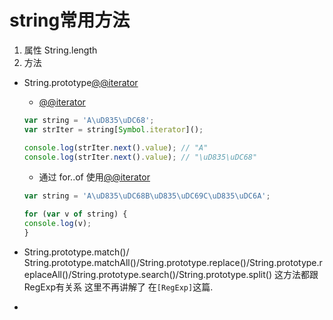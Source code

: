 # string常用方法
1. 属性
String.length
2. 方法
* String.prototype[@@iterator]()
    * [@@iterator]()
    ```js
    var string = 'A\uD835\uDC68';
    var strIter = string[Symbol.iterator]();

    console.log(strIter.next().value); // "A"
    console.log(strIter.next().value); // "\uD835\uDC68"
    ```
    * 通过 for..of 使用[@@iterator]()
    ```js
    var string = 'A\uD835\uDC68B\uD835\uDC69C\uD835\uDC6A';

    for (var v of string) {
    console.log(v);
    }
    ```
* String.prototype.match()/ String.prototype.matchAll()/String.prototype.replace()/String.prototype.replaceAll()/String.prototype.search()/String.prototype.split()
    这方法都跟RegExp有关系 这里不再讲解了 在`[RegExp]`这篇.

* 